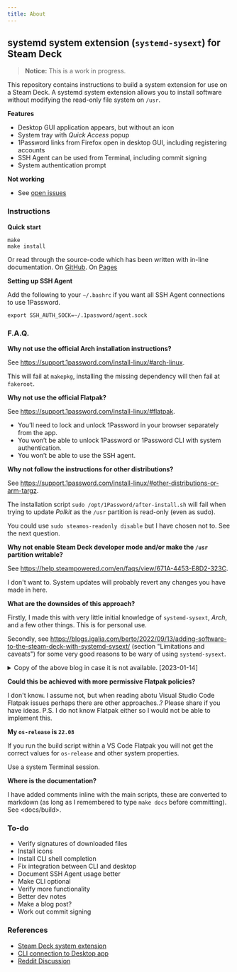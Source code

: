 ```yaml
---
title: About
---
```


## systemd system extension (`systemd-sysext`) for Steam Deck

> **Notice:** This is a work in progress.

This repository contains instructions to build a system extension for use on a Steam Deck.
A systemd system extension allows you to install software without modifying the read-only file system on `/usr`.

**Features**

-   Desktop GUI application appears, but without an icon
-   System tray with _Quick Access_ popup
-   1Password links from Firefox open in desktop GUI, including registering accounts
-   SSH Agent can be used from Terminal, including commit signing
-   System authentication prompt

**Not working**

-   See [open issues](https://github.com/sebble/1password-sysext-steam-deck/issues)

### Instructions

**Quick start**

```shell
make
make install
```

Or read through the source-code which has been written with in-line documentation. On [GitHub](https://github.com/sebble/1password-sysext-steam-deck). On [Pages](https://sebble.github.io/1password-sysext-steam-deck/download)

**Setting up SSH Agent**

Add the following to your `~/.bashrc` if you want all SSH Agent connections to use 1Password.

```shell
export SSH_AUTH_SOCK=~/.1password/agent.sock
```

### F.A.Q.

**Why not use the official Arch installation instructions?**

See https://support.1password.com/install-linux/#arch-linux.

This will fail at `makepkg`, installing the missing dependency will then fail at `fakeroot`.

**Why not use the official Flatpak?**

See https://support.1password.com/install-linux/#flatpak.

-   You’ll need to lock and unlock 1Password in your browser separately from the app.
-   You won’t be able to unlock 1Password or 1Password CLI with system authentication.
-   You won’t be able to use the SSH agent.

**Why not follow the instructions for other distributions?**

See https://support.1password.com/install-linux/#other-distributions-or-arm-targz.

The installation script `sudo /opt/1Password/after-install.sh` will fail when trying to update _Polkit_ as the `/usr` partition is read-only (even as sudo).

You could use `sudo steamos-readonly disable` but I have chosen not to. See the next question.

**Why not enable Steam Deck developer mode and/or make the `/usr` partition writable?**

See https://help.steampowered.com/en/faqs/view/671A-4453-E8D2-323C.

I don't want to. System updates will probably revert any changes you have made in here.

**What are the downsides of this approach?**

Firstly, I made this with very little initial knowledge of `systemd-sysext`, _Arch_, and a few other things. This is for personal use.

Secondly, see https://blogs.igalia.com/berto/2022/09/13/adding-software-to-the-steam-deck-with-systemd-sysext/ (section "Limitations and caveats") for some very good reasons to be wary of using `systemd-sysext`.

<details>
<summary>Copy of the above blog in case it is not available. [2023-01-14]</summary>

> Using extensions is easy (you put them in the directory and voilà!). However, creating extensions is not necessarily always easy. To begin with, any libraries, files, etc., that your extensions may need should be either present in the root filesystem or provided by the extension itself. You may need to combine files from different sources or packages into a single extension, or compile them yourself.
>
> In particular, if the extension contains binaries they should probably come from the Steam Deck repository or they should be built to work with those packages. If you need to build your own binaries then having a SteamOS virtual machine can be handy. There you can install all development files and also test that everything works as expected. One could also create a Steam Deck SDK extension with all the necessary files to develop directly on the Deck 🙂
>
> Extensions are not distribution packages, they don’t have dependency information and therefore they should be self-contained. They also lack triggers and other features available in packages. For desktop applications I still recommend using a system like Flatpak when possible.
>
> Extensions are tied to a particular version of the OS and, as explained above, the ID and VERSION_ID of each extension must match the values from /etc/os-release. If the fields don’t match then the extension will be ignored. This is to be expected because there’s no guarantee that a particular extension is going to work with a different version of the OS. This can happen after a system update. In the best case one simply needs to update the extension’s VERSION_ID, but in some cases it might be necessary to create the extension again with different/updated files.
>
> Extensions only install files in /usr and /opt. Any other file in the image will be ignored. This can be a problem if a particular piece of software needs files in other directories.
>
> When extensions are enabled the /usr and /opt directories become read-only because they are now part of an overlayfs. They will remain read-only even if you run steamos-readonly disable !!. If you really want to make the rootfs read-write you need to disable the extensions (systemd-sysext unmerge) first.
>
> Unlike Flatpak or Podman (including toolbox / distrobox), this is (by design) not meant to isolate the contents of the extension from the rest of the system, so you should be careful with what you’re installing. On the other hand, this lack of isolation makes systemd-sysext better suited to some use cases than those container-based systems.

</details>

**Could this be achieved with more permissive Flatpak policies?**

I don't know. I assume not, but when reading abotu Visual Studio Code Flatpak issues perhaps there are other approaches..? Please share if you have ideas. P.S. I do not know Flatpak either so I would not be able to implement this.

**My `os-release` is `22.08`**

If you run the build script within a VS Code Flatpak you will not get the correct values for `os-release` and other system properties.

Use a system Terminal session.

**Where is the documentation?**

I have added comments inline with the main scripts, these are converted to markdown (as long as I remembered to type `make docs` before committing). See <docs/build>.

### To-do

-   Verify signatures of downloaded files
-   Install icons
-   Install CLI shell completion
-   Fix integration between CLI and desktop
-   Document SSH Agent usage better
-   Make CLI optional
-   Verify more functionality
-   Better dev notes
-   Make a blog post?
-   Work out commit signing

### References

-   [Steam Deck system extension](https://blogs.igalia.com/berto/2022/09/13/adding-software-to-the-steam-deck-with-systemd-sysext/)
-   [CLI connection to Desktop app](https://1password.community/discussion/128029/can-not-connect-to-desktop-app)
-   [Reddit Discussion](https://www.reddit.com/r/1Password/comments/vz5pqb/possible_to_install_on_steam_deck/)
